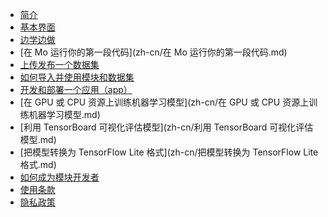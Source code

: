 * [简介](zh-cn/简介.md)
* [基本界面](zh-cn/基本界面.md)
* [边学边做](zh-cn/边学边做.md)
* [在 Mo 运行你的第一段代码](zh-cn/在 Mo 运行你的第一段代码.md)
* [上传发布一个数据集](zh-cn/上传发布一个数据集.md)
* [如何导入并使用模块和数据集](zh-cn/如何导入并使用模块和数据集.md)
* [开发和部署一个应用（app）](zh-cn/开发和部署一个应用（app）.md)
* [在 GPU 或 CPU 资源上训练机器学习模型](zh-cn/在 GPU 或 CPU 资源上训练机器学习模型.md)
* [利用 TensorBoard 可视化评估模型](zh-cn/利用 TensorBoard 可视化评估模型.md)
* [把模型转换为 TensorFlow Lite 格式](zh-cn/把模型转换为 TensorFlow Lite 格式.md)
* [如何成为模块开发者](zh-cn/如何成为模块开发者.md)
* [使用条款](zh-cn/使用条款.md)
* [隐私政策](zh-cn/隐私政策.md)


 
 

  
<!--
* [APP开发](APP开发)
<!--
* [移动端](zh-cn/移动端.md)

* [快速入门](zh-cn/快速入门.md)
* [开发指南](zh-cn/开发指南.md)
* [视频教程](zh-cn/视频教程.md)
* [平台教程](zh-cn/平台教程.md)


* 发布需求
  * [在哪里可以发布需求](quickstart.md)
  * [发布需求的类型及注意事项](more-pages.md)
* 交流讨论
  * [如何回答别人的问题]()
  
  

 * [概览](./README.md)
 
 # 开始
 	如何寻找可用的module/app/dataset
 	如何寻找别人提出的app需求
 	如何创建第一个app
 # APP开发
 	notebook相关功能介绍
 	如何调用别人写好的module、dataset
 	如何将做好的项目deploy
 	如何用写好的app回答需求
 # 发布需求
 	在哪里可以发布需求
 	发布需求的类型及注意事项
 		module
 		dataset
 # 交流讨论
 	如何回答别人的问题
 -->
